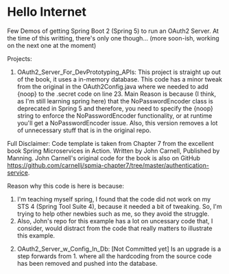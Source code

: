 # Hello Internet
Few Demos of getting Spring Boot 2 (Spring 5) to run an OAuth2 Server.
At the time of this writting, there's only one though... (more soon-ish, working on the next one at the moment)

Projects:
   1. OAuth2_Server_For_DevPrototyping_APIs: This project is straight up out of the book, it uses a in-memory database.
   This code has a minor tweak from the original in the OAuth2Config.java where we needed to add {noop} to the .secret code on line 23. Main Reason is because (I think, as I'm still learning spring here) that the NoPasswordEncoder class is deprecated in Spring 5 and therefore, you need to specify the {noop} string to enforce the NoPasswordEncoder functionality, or at runtime you'll get a NoPasswordEncoder issue. Also, this version removes a lot of unnecessary stuff that is in the original repo.
   
   Full Disclaimer:
Code template is taken from Chapter 7 from the excellent book Spring Microservices in Action. Written by John Carnell, Published by Manning. John Carnell's original code for the book is also on GitHub https://github.com/carnellj/spmia-chapter7/tree/master/authentication-service.

   Reason why this code is here is because:
   1) I'm teaching myself spring, I found that the code did not work on my STS 4 (Spring Tool Suite 4), because it needed a bit of tweaking. So, I'm trying to help other newbies such as me, so they avoid the struggle.
   2) Also, John's repo for this example has a lot on uncessary code that, I consider, would distract from the code that really matters to illustrate this example.
   
   2. OAuth2_Server_w_Config_In_Db: [Not Committed yet] Is an upgrade is a step forwards from 1. where all the hardcoding from the source code has been removed and pushed into the database. 
